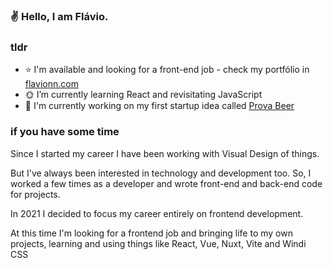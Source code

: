 ### :v: Hello, I am Flávio.

### tldr

- :star: I'm available and looking for a front-end job - check my portfólio in [flavionn.com](https://www.flavionn.com)
- :sun_with_face: I’m currently learning React and revisitating JavaScript
- :seedling: I'm currently working on my first startup idea called [Prova Beer](https://www.flavionn.com/prova)

### if you have some time

Since I started my career I have been working with Visual Design of things.

But I've always been interested in technology and development too. So, I worked a few times as a developer and wrote front-end and back-end code for projects.

In 2021 I decided to focus my career entirely on frontend development.

At this time I'm looking for a frontend job and bringing life to my own projects, learning and using things like React, Vue, Nuxt, Vite and Windi CSS



